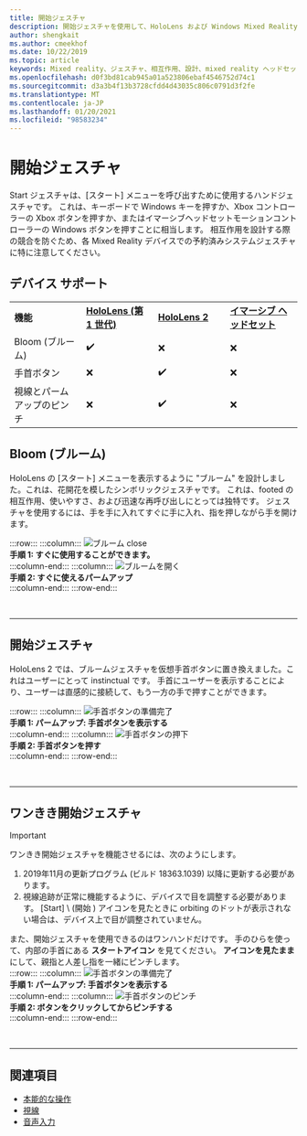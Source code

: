 ```yaml
---
title: 開始ジェスチャ
description: 開始ジェスチャを使用して、HoloLens および Windows Mixed Reality のイマーシブヘッドセットの [スタート] メニューを呼び出す方法について説明します。
author: shengkait
ms.author: cmeekhof
ms.date: 10/22/2019
ms.topic: article
keywords: Mixed reality、ジェスチャ、相互作用、設計、mixed reality ヘッドセット、windows mixed reality ヘッドセット、virtual reality ヘッドセット、HoloLens、MRTK、Mixed Reality Toolkit、ブルーム
ms.openlocfilehash: d0f3bd81cab945a01a523806ebaf4546752d74c1
ms.sourcegitcommit: d3a3b4f13b3728cfdd4d43035c806c0791d3f2fe
ms.translationtype: MT
ms.contentlocale: ja-JP
ms.lasthandoff: 01/20/2021
ms.locfileid: "98583234"
---
```

# <a name="start-gesture"></a>開始ジェスチャ

Start ジェスチャは、[スタート] メニューを呼び出すために使用するハンドジェスチャです。 これは、キーボードで Windows キーを押すか、Xbox コントローラーの Xbox ボタンを押すか、またはイマーシブヘッドセットモーションコントローラーの Windows ボタンを押すことに相当します。 相互作用を設計する際の競合を防ぐため、各 Mixed Reality デバイスでの予約済みシステムジェスチャに特に注意してください。

## <a name="device-support"></a>デバイス サポート

<table>
    <colgroup>
    <col width="25%" />
    <col width="25%" />
    <col width="25%" />
    <col width="25%" />
    </colgroup>
    <tr>
        <td><strong>機能</strong></td>
        <td><a href="/hololens/hololens1-hardware"><strong>HoloLens (第 1 世代)</strong></a></td>
        <td><a href="https://docs.microsoft.com/hololens/hololens2-hardware"><strong>HoloLens 2</strong></td>
        <td><a href="../discover/immersive-headset-hardware-details.md"><strong>イマーシブ ヘッドセット</strong></a></td>
    </tr>
     <tr>
        <td>Bloom (ブルーム)</td>
        <td>✔️</td>
        <td>❌</td>
        <td>❌</td>
    </tr>
     <tr>
        <td>手首ボタン</td>
        <td>❌</td>
        <td>✔️</td>
        <td>❌</td>
    </tr>
    <tr>
        <td>視線とパームアップのピンチ</td>
        <td>❌</td>
        <td>✔️</td>
        <td>❌</td>
    </tr>
</table>

## <a name="bloom"></a>Bloom (ブルーム)

HoloLens の [スタート] メニューを表示するように "ブルーム" を設計しました。これは、花開花を模したシンボリックジェスチャです。 これは、footed の相互作用、使いやすさ、および迅速な再呼び出しにとっては独特です。 ジェスチャを使用するには、手を手に入れてすぐに手に入れ、指を押しながら手を開けます。

:::row:::
    :::column:::
        ![ブルーム close](images/bloom-close.png)<br>
        **手順 1: すぐに使用することができます。**<br>
    :::column-end:::
    :::column:::
        ![ブルームを開く](images/bloom-open.png)<br>
        **手順 2: すぐに使えるパームアップ**<br>
    :::column-end:::
:::row-end:::

<br>

---

## <a name="start-gesture"></a>開始ジェスチャ

HoloLens 2 では、ブルームジェスチャを仮想手首ボタンに置き換えました。これはユーザーにとって instinctual です。 手首にユーザーを表示することにより、ユーザーは直感的に接続して、もう一方の手で押すことができます。

:::row:::
    :::column:::
        ![手首ボタンの準備完了](images/wrist-button-ready.png)<br>
        **手順 1: パームアップ: 手首ボタンを表示する**<br>
    :::column-end:::
    :::column:::
        ![手首ボタンの押下](images/wrist-button-press.png)<br>
        **手順 2: 手首ボタンを押す**<br>
    :::column-end:::
:::row-end:::

<br>

---

## <a name="one-handed-start-gesture"></a>ワンきき開始ジェスチャ

> [!IMPORTANT]
> ワンきき開始ジェスチャを機能させるには、次のようにします。
>
> 1. 2019年11月の更新プログラム (ビルド 18363.1039) 以降に更新する必要があります。
> 1. 視線追跡が正常に機能するように、デバイスで目を調整する必要があります。 [Start] \ (開始 \) アイコンを見たときに orbiting のドットが表示されない場合は、デバイス上で目が調整されていません。

また、開始ジェスチャを使用できるのはワンハンドだけです。 手のひらを使って、内部の手首にある **スタートアイコン** を見てください。 **アイコンを見たまま** にして、親指と人差し指を一緒にピンチします。<br>
:::row:::
    :::column:::
        ![手首ボタンの準備完了](images/wrist-button-ready.png)<br>
        **手順 1: パームアップ: 手首ボタンを表示する**<br>
    :::column-end:::
    :::column:::
        ![手首ボタンのピンチ](images/wrist-button-pinch.png)<br>
        **手順 2: ボタンをクリックしてからピンチする**<br>
    :::column-end:::
:::row-end:::

<br>

---

## <a name="see-also"></a>関連項目

* [本能的な操作](interaction-fundamentals.md)
* [視線](eye-tracking.md)
* [音声入力](voice-input.md)